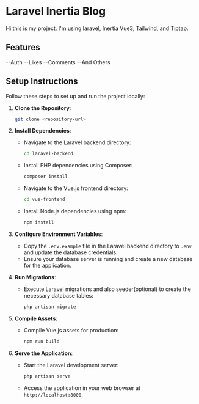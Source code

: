 # Laravel Inertia Blog
Hi this is my project. I'm using laravel, Inertia Vue3, Tailwind, and Tiptap.

## Features
--Auth
--Likes
--Comments
--And Others

## Setup Instructions

Follow these steps to set up and run the project locally:

1. **Clone the Repository**:
   ```bash
   git clone <repository-url>
   ```

2. **Install Dependencies**:
   - Navigate to the Laravel backend directory:
     ```bash
     cd laravel-backend
     ```
   - Install PHP dependencies using Composer:
     ```bash
     composer install
     ```
   - Navigate to the Vue.js frontend directory:
     ```bash
     cd vue-frontend
     ```
   - Install Node.js dependencies using npm:
     ```bash
     npm install
     ```

3. **Configure Environment Variables**:
   - Copy the `.env.example` file in the Laravel backend directory to `.env` and update the database credentials.
   - Ensure your database server is running and create a new database for the application.

4. **Run Migrations**:
   - Execute Laravel migrations and also seeder(optional) to create the necessary database tables:
     ```bash
     php artisan migrate
     ```

5. **Compile Assets**:
   - Compile Vue.js assets for production:
     ```bash
     npm run build
     ```

6. **Serve the Application**:
   - Start the Laravel development server:
     ```bash
     php artisan serve
     ```
   - Access the application in your web browser at `http://localhost:8000`.
